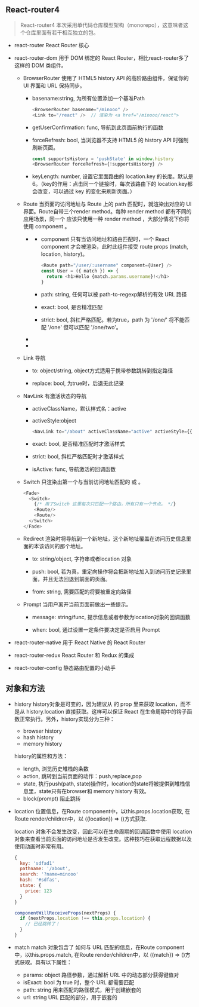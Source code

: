 ## React-router4

> React-router4 本次采用单代码仓库模型架构（monorepo），这意味者这个仓库里面有若干相互独立的包。

* react-router React Router 核心

* react-router-dom 用于 DOM 绑定的 React Router，相比react-router多了<Link> <BrowserRouter> 这样的 DOM 类组件。

  - BrowserRouter 使用了 HTML5 history API 的高阶路由组件，保证你的 UI 界面和 URL 保持同步。

    + basename:string, 为所有位置添加一个基准Path

      ```js
      <BrowserRouter basename="/minooo" />
      <Link to="/react" />  // 渲染为 <a href="/minooo/react">
      ```

    + getUserConfirmation: func, 导航到此页面前执行的函数

    + forceRefresh: bool, 当浏览器不支持 HTML5 的 history API 时强制刷新页面。

      ```js
      const supportsHistory = 'pushState' in window.history
      <BrowserRouter forceRefresh={!supportsHistory} />
      ```

    + keyLength: number, 设置它里面路由的 location.key 的长度。默认是6。（key的作用：点击同一个链接时，每次该路由下的 location.key都会改变，可以通过 key 的变化来刷新页面。）

  - Route 当页面的访问地址与 Route 上的 path 匹配时，就渲染出对应的 UI 界面。Route自带三个render method。每种 render method 都有不同的应用场景，同一个<Route> 应该只使用一种 render method ，大部分情况下你将使用 component 。

    + <Router component>

      - component 只有当访问地址和路由匹配时，一个 React component 才会被渲染，此时此组件接受 route props (match, location, history)。

        ```js
        <Route path="/user/:username" component={User} />
        const User = ({ match }) => {
          return <h1>Hello {match.params.username}!</h1>
        }
        ```

      - path: string, 任何可以被 path-to-regexp解析的有效 URL 路径

      - exact: bool, 是否精准匹配

      - strict: bool, 斜杠严格匹配。若为true，path 为 '/one/' 将不能匹配 '/one' 但可以匹配 '/one/two'。
    
    + <Router render>

    + <Router children>

  - Link 导航

    + to: object/string, object方式适用于携带参数跳转到指定路径

    + replace: bool, 为true时，后退无此记录

  - NavLink 有激活状态的导航

    + activeClassName，默认样式名：active

    + activeStyle:object

      ```js
      <NavLink to="/about" activeClassName="active" activeStyle={{ color: 'green', fontWeight: 'bold' }}>MyBlog</NavLink>
      ```
    
    + exact: bool, 是否精准匹配时才激活样式

    + strict: bool, 斜杠严格匹配时才激活样式

    + isActive: func, 导航激活的回调函数

  - Switch 只渲染出第一个与当前访问地址匹配的 <Route> 或 <Redirect>。

    ```js
    <Fade>
      <Switch>
        {/* 用了Switch 这里每次只匹配一个路由，所有只有一个节点。 */}
        <Route/>
        <Route/>
      </Switch>
    </Fade>
    ```

  - Redirect 渲染时将导航到一个新地址，这个新地址覆盖在访问历史信息里面的本该访问的那个地址。

    + to: string/object, 字符串或者location 对象

    + push: bool, 若为真，重定向操作将会把新地址加入到访问历史记录里面，并且无法回退到前面的页面。

    + from: string, 需要匹配的将要被重定向路径

  - Prompt 当用户离开当前页面前做出一些提示。

    + message: string/func, 提示信息或者参数为location对象的回调函数

    + when: bool, 通过设置一定条件要决定是否启用 Prompt

* react-router-native 用于 React Native 的 React Router

* react-router-redux React Router 和 Redux 的集成

* react-router-config 静态路由配置的小助手

## 对象和方法

* history history对象是可变的，因为建议从 <Route> 的 prop 里来获取 location，而不是从 history.location 直接获取。这样可以保证 React 在生命周期中的钩子函数正常执行。另外，history实现分为三种：

  - browser history
  - hash history
  - memory history

  history的属性和方法：

  - length, 浏览历史堆栈的条数
  - action, 跳转到当前页面的动作：push,replace,pop
  - state, 执行push(path, state)操作时，location的state将被提供到堆栈信息里，state只有在browser和 memory history 有效。
  - block(prompt) 阻止跳转

* location 位置信息，在Route component中，以this.props.location获取, 在Route render/children中，以 ({location}) => ()方式获取.

  location 对象不会发生改变，因此可以在生命周期的回调函数中使用 location 对象来查看当前页面的访问地址是否发生改变。这种技巧在获取远程数据以及使用动画时非常有用。

  ```js
  {
    key: 'sdfad1'
    pathname: '/about',
    search: '?name=minooo'
    hash: '#sdfas',
    state: {
      price: 123
    }
  }

  componentWillReceiveProps(nextProps) {
    if (nextProps.location !== this.props.location) {
      // 已经跳转了！
    }
  }
  ```

* match
  match 对象包含了 <Route path> 如何与 URL 匹配的信息，在Route component中，以this.props.match, 在Route render/children中，以 ({match}) => ()方式获取。具有以下属性：

  - params: object 路径参数，通过解析 URL 中的动态部分获得键值对
  - isExact: bool 为 true 时，整个 URL 都需要匹配
  - path: string 用来匹配的路径模式，用于创建嵌套的 <Route>
  - url: string URL 匹配的部分，用于嵌套的 <Link>

